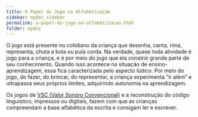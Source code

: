 ```yaml
---
title: O Papel do Jogo na Alfabetização
sidebar: mydoc_sidebar
permalink: o-papel-do-jogo-na-alfabetizacao.html
folder: mydoc
---
```


O jogo está presente no cotidiano da criança que desenha, canta, rima, representa, chuta a bola ou pula corda. Na verdade, quase toda atividade é jogo para a criança, e é por meio do jogo que ela constrói grande parte de seu conhecimento. Quando isso acontece na situação de ensino-aprendizagem, essa fica caracterizada pelo aspecto lúdico. Por meio do jogo, do fazer, do brincar, do representar, a criança experimenta “ir além” e ultrapassa seus próprios limites, adquirindo autonomia na aprendizagem.

Os jogos de [VSC (Valor Sonoro Convencional)](valor-sonoro-convencional) e a reconstrução do código linguístico, impressos ou digitais, fazem com que as crianças compreendam a base alfabética da escrita e consigam ler e escrever.